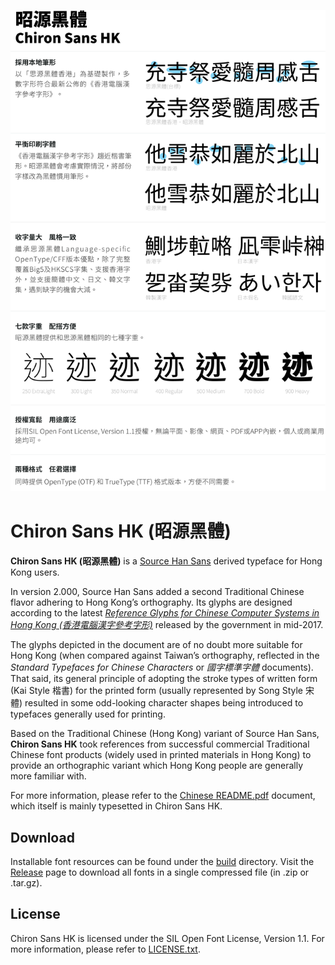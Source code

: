 ![Font intro](doc/poster.png?raw=true "About this font, in Chinese")

Chiron Sans HK (昭源黑體)
=========================

**Chiron Sans HK (昭源黑體)** is a [Source Han Sans](https://github.com/adobe-fonts/source-han-sans) derived typeface for Hong Kong users.

In version 2.000, Source Han Sans added a second Traditional Chinese flavor adhering to Hong Kong’s orthography. Its glyphs are designed according to the latest *[Reference Glyphs for Chinese Computer Systems in Hong Kong (香港電腦漢字參考字形)](https://www.ogcio.gov.hk/en/our_work/business/tech_promotion/ccli/cliac/reference_glyphs.html)* released by the government in mid-2017.

The glyphs depicted in the document are of no doubt more suitable for Hong Kong (when compared against Taiwan’s orthography, reflected in the *Standard Typefaces for Chinese Characters* or *國字標準字體* documents). That said, its general principle of adopting the stroke types of written form (Kai Style 楷書) for the printed form (usually represented by Song Style 宋體) resulted in some odd-looking character shapes being introduced to typefaces generally used for printing.

Based on the Traditional Chinese (Hong Kong) variant of Source Han Sans, **Chiron Sans HK** took references from successful commercial Traditional Chinese font products (widely used in printed materials in Hong Kong) to provide an orthographic variant which Hong Kong people are generally more familiar with.

For more information, please refer to the [Chinese README.pdf](README.pdf) document, which itself is mainly typesetted in Chiron Sans HK.

## Download

Installable font resources can be found under the [build](build/) directory. Visit the [Release](https://github.com/tamcy/chiron-sans-hk/releases) page to download all fonts in a single compressed file (in .zip or .tar.gz).

## License

Chiron Sans HK is licensed under the SIL Open Font License, Version 1.1. For more information, please refer to [LICENSE.txt](LICENSE.txt).

